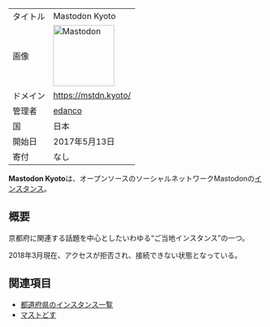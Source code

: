 <div>

|          |                                                                                                                                                                                                                                                                                                        |
|----------|--------------------------------------------------------------------------------------------------------------------------------------------------------------------------------------------------------------------------------------------------------------------------------------------------------|
| タイトル | Mastodon Kyoto                                                                                                                                                                                                                                                                                         |
| 画像     | [<img src="/images/thumb/0/00/Mastodon_logo.png/120px-Mastodon_logo.png" srcset="/images/thumb/0/00/Mastodon_logo.png/180px-Mastodon_logo.png 1.5x, /images/0/00/Mastodon_logo.png 2x" width="120" height="120" alt="Mastodon" />](/%E3%83%95%E3%82%A1%E3%82%A4%E3%83%AB:Mastodon_logo.png "Mastodon") |
| ドメイン | <a href="https://mstdn.kyoto/" rel="nofollow">https://mstdn.kyoto/</a>                                                                                                                                                                                                                                 |
| 管理者   | <a href="https://mstdn.kyoto/@edanco" rel="nofollow">edanco</a>                                                                                                                                                                                                                                        |
| 国       | 日本                                                                                                                                                                                                                                                                                                   |
| 開始日   | 2017年5月13日                                                                                                                                                                                                                                                                                          |
| 寄付     | なし                                                                                                                                                                                                                                                                                                   |

**Mastodon Kyoto**は、オープンソースのソーシャルネットワークMastodonの[インスタンス](/%E3%82%A4%E3%83%B3%E3%82%B9%E3%82%BF%E3%83%B3%E3%82%B9 "インスタンス")。

## 概要

京都府に関連する話題を中心としたいわゆる“ご当地インスタンス”の一つ。

2018年3月現在、アクセスが拒否され、接続できない状態となっている。

## 関連項目

-   [都道府県のインスタンス一覧](/%E9%83%BD%E9%81%93%E5%BA%9C%E7%9C%8C%E3%81%AE%E3%82%A4%E3%83%B3%E3%82%B9%E3%82%BF%E3%83%B3%E3%82%B9%E4%B8%80%E8%A6%A7 "都道府県のインスタンス一覧")
-   [マストどす](/%E3%83%9E%E3%82%B9%E3%83%88%E3%81%A9%E3%81%99 "マストどす")

</div>
